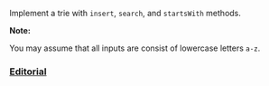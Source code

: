 Implement a trie with `insert`, `search`, and `startsWith` methods.

**Note:**

You may assume that all inputs are consist of lowercase letters `a-z`.

### [Editorial](https://leetcode.com/articles/implement-trie-prefix-tree/)
